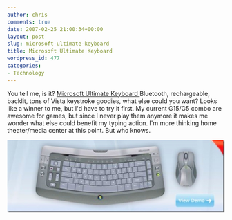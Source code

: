 ```yaml
---
author: chris
comments: true
date: 2007-02-25 21:00:34+00:00
layout: post
slug: microsoft-ultimate-keyboard
title: Microsoft Ultimate Keyboard
wordpress_id: 477
categories:
- Technology
---
```


You tell me, is it? [Microsoft Ultimate Keyboard ](http://www.microsoft.com/hardware/ultimatekeyboard/default.mspx)Bluetooth, rechargeable, backlit, tons of Vista keystroke goodies, what else could you want? Looks like a winner to me, but I'd have to try it first. My current G15/G5 combo are awesome for games, but since I never play them anymore it makes me wonder what else could benefit my typing action. I'm more thinking home theater/media center at this point. But who knows.

![](/images/uploads/2007/02/WindowsLiveWriter/MicrosoftUltimateKeyboard_9CF5/2007-02-26_110832%5B8%5D.jpg)
